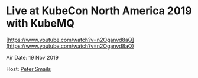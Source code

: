 # Live at KubeCon North America 2019 with KubeMQ

[https://www.youtube.com/watch?v=n2Oganvd8aQ](https://www.youtube.com/watch?v=n2Oganvd8aQ)

Air Date: 19 Nov 2019

Host: [Peter Smails](twitter.com/petersmails)